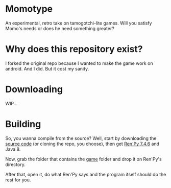 # Momotype
An experimental, retro take on tamogotchi-lite games. Will you satisfy Momo's needs or does he need something greater? 

# Why does this repository exist?
I forked the original repo because I wanted to make the game work on android. And I did. But it cost my sanity.

# Downloading
WIP...

# Building
So, you wanna compile from the source? Well, start by downloading the [source code](https://github.com/rojaoo/Momotype-android/archive/refs/heads/master.zip) (or cloning the repo, you choose), then get [Ren'Py 7.4.6](https://www.renpy.org/release/7.4.6) and Java 8.

Now, grab the folder that contains the [game](https://github.com/rojaoo/Momotype-android/tree/master/game) folder and drop it on Ren'Py's directory.

After that, open it, do what Ren'Py says and the program itself should do the rest for you.
